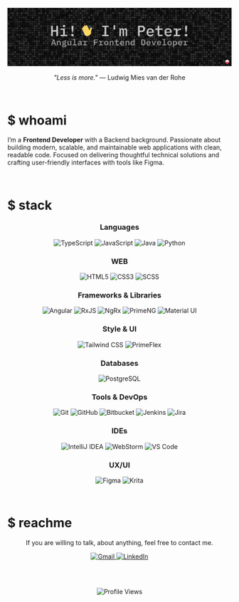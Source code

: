 ![Cover photo](/assets/background.jpg)
<p align="center"><em>"Less is more."</em> — Ludwig Mies van der Rohe</p>

<br>

# $ whoami

I’m a **Frontend Developer** with a Backend background. Passionate about building modern, scalable, and maintainable
web applications with clean, readable code. Focused on delivering thoughtful technical solutions and crafting
user-friendly interfaces with tools like Figma.

<br>

# $ stack

<h3 align="center">Languages</h3>
<p align="center">
	<img alt="TypeScript" src="https://img.shields.io/badge/-TypeScript-3178C6?style=for-the-badge&logo=typescript&logoColor=white" />
	<img alt="JavaScript" src="https://img.shields.io/badge/JavaScript-F7DF1E?style=for-the-badge&logo=javascript&logoColor=black" />
	<img alt="Java" src="https://img.shields.io/badge/Java-ED8B00?style=for-the-badge&logo=openjdk&logoColor=white" />
	<img alt="Python" src="https://img.shields.io/badge/Python-3776AB?style=for-the-badge&logo=python&logoColor=white" />
</p>

<h3 align="center">WEB</h3>
<p align="center">
	<img alt="HTML5" src="https://img.shields.io/badge/HTML5-E34F26?style=for-the-badge&logo=html5&logoColor=white" />
	<img alt="CSS3" src="https://img.shields.io/badge/CSS3-1572B6?style=for-the-badge&logo=css3&logoColor=white" />
	<img alt="SCSS" src="https://img.shields.io/badge/-SCSS-CC6699?style=for-the-badge&logo=sass&logoColor=white" />
</p>

<h3 align="center">Frameworks & Libraries</h3>
<p align="center">
	<img alt="Angular" src="https://img.shields.io/badge/-Angular-DD0031?style=for-the-badge&logo=angular&logoColor=white" />
	<img alt="RxJS" src="https://img.shields.io/badge/-RxJS-B7178C?style=for-the-badge&logo=reactivex&logoColor=white" />
	<img alt="NgRx" src="https://img.shields.io/badge/-NgRx-8B5CF6?style=for-the-badge&logo=redux&logoColor=white" />
	<img alt="PrimeNG" src="https://img.shields.io/badge/PrimeNG-5B3CC4?style=for-the-badge&logo=primeng&logoColor=white" />
	<img alt="Material UI" src="https://img.shields.io/badge/Material_UI-0081CB?style=for-the-badge&logo=mui&logoColor=white" />
</p>

<h3 align="center">Style & UI</h3>
<p align="center">
	<img alt="Tailwind CSS" src="https://img.shields.io/badge/-Tailwind_CSS-38B2AC?style=for-the-badge&logo=tailwind-css&logoColor=white" />
	<img alt="PrimeFlex" src="https://img.shields.io/badge/PrimeFlex-5B3CC4?style=for-the-badge&logo=primeng&logoColor=white" />
</p>

<h3 align="center">Databases</h3>
<p align="center">
	<img alt="PostgreSQL" src="https://img.shields.io/badge/-PostgreSQL-336791?style=for-the-badge&logo=postgresql&logoColor=white" />
</p>

<h3 align="center">Tools & DevOps</h3>
<p align="center">
	<img alt="Git" src="https://img.shields.io/badge/Git-F05033?style=for-the-badge&logo=git&logoColor=white" />
	<img alt="GitHub" src="https://img.shields.io/badge/GitHub-181717?style=for-the-badge&logo=github&logoColor=white" />
	<img alt="Bitbucket" src="https://img.shields.io/badge/Bitbucket-0052CC?style=for-the-badge&logo=bitbucket&logoColor=white" />
	<img alt="Jenkins" src="https://img.shields.io/badge/Jenkins-D24939?style=for-the-badge&logo=jenkins&logoColor=white" />
	<img alt="Jira" src="https://img.shields.io/badge/Jira-0052CC?style=for-the-badge&logo=jira&logoColor=white" />
</p>

<h3 align="center">IDEs</h3>
<p align="center">
	<img alt="IntelliJ IDEA" src="https://img.shields.io/badge/IntelliJ_IDEA-000000?style=for-the-badge&logo=intellij-idea&logoColor=white" />
	<img alt="WebStorm" src="https://img.shields.io/badge/WebStorm-000000?style=for-the-badge&logo=webstorm&logoColor=white" />
	<img alt="VS Code" src="https://img.shields.io/badge/VS_Code-007ACC?style=for-the-badge&logo=visual-studio-code&logoColor=white" />
</p>

<h3 align="center">UX/UI</h3>
<p align="center">
	<img alt="Figma" src="https://img.shields.io/badge/Figma-F24E1E?style=for-the-badge&logo=figma&logoColor=white" />
	<img alt="Krita" src="https://img.shields.io/badge/Krita-3BABDD?style=for-the-badge&logo=krita&logoColor=white" />
</p>

<br>

# $ reachme

<p align="center">
	If you are willing to talk, about anything, feel free to contact me.
</p>

<p align="center">
	<a href="mailto:piotr.mludzik@gmail.com?subject=Hello%20Piotr,%20from%20GitHub!" target="_blank">
		<img alt="Gmail" src="https://img.shields.io/badge/Gmail-D14836?style=for-the-badge&logo=gmail&logoColor=white" />
	</a>
	<a href="https://www.linkedin.com/in/piotrmludzik/" target="_blank">
		<img alt="LinkedIn" src="https://img.shields.io/badge/LinkedIn-0A66C2?style=for-the-badge&logo=linkedin&logoColor=white" />
	</a>
</p>

<br>
<br>

<p align="center">
	<img alt="Profile Views" src="https://badges.pufler.dev/visits/piotrmludzik/piotrmludzik?style=flat-square&label=Profile%20Views&labelColor=333333&color=777777" />
</p>

